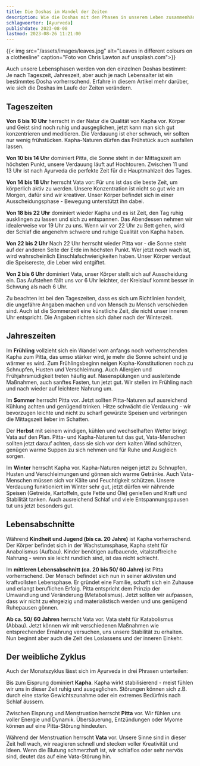 ```yaml
---
title: Die Doshas im Wandel der Zeiten
description: Wie die Doshas mit den Phasen in unserem Leben zusammenhängen
schlagwoerter: [Ayurveda]
publishdate: 2023-08-08
lastmod: 2023-08-26 11:21:00
---
```


{{< img src="/assets/images/leaves.jpg" alt="Leaves in different colours on a clothesline" caption="Foto von Chris Lawton  auf unsplash.com">}}

Auch unsere Lebensphasen werden von den einzelnen Doshas bestimmt: Je nach Tageszeit, Jahreszeit, aber auch je nach Lebensalter ist ein bestimmtes Dosha vorherrschend. Erfahre in diesem Artikel mehr darüber, wie sich die Doshas im Laufe der Zeiten verändern.


## Tageszeiten

**Von 6 bis 10 Uhr** herrscht in der Natur die Qualität von Kapha vor. Körper und Geist sind noch ruhig und ausgeglichen, jetzt kann man sich gut konzentrieren und meditieren. Die Verdauung ist eher schwach, wir sollten nur wenig frühstücken. Kapha-Naturen dürfen das Frühstück auch ausfallen lassen.


**Von 10 bis 14 Uhr** dominiert Pitta, die Sonne steht in der Mittagszeit am höchsten Punkt, unsere Verdauung läuft auf Hochtouren. Zwischen 11 und 13 Uhr ist nach Ayurveda die perfekte Zeit für die Hauptmahlzeit des Tages.


**Von 14 bis 18 Uhr** herrscht Vata vor: Für uns ist das die beste Zeit, um körperlich aktiv zu werden. Unsere Konzentration ist nicht so gut wie am Morgen, dafür sind wir kreativer. Unser Körper befindet sich in einer Ausscheidungsphase - Bewegung unterstützt ihn dabei.


**Von 18 bis 22 Uhr** dominiert wieder Kapha und es ist Zeit, den Tag ruhig ausklingen zu lassen und sich zu entspannen. Das Abendessen nehmen wir idealerweise vor 19 Uhr zu uns. Wenn wir vor 22 Uhr zu Bett gehen, wird der Schlaf die angenehm schwere und ruhige Qualität von Kapha haben.


**Von 22 bis 2 Uhr** Nach 22 Uhr herrscht wieder Pitta vor - die Sonne steht auf der anderen Seite der Erde im höchsten Punkt. Wer jetzt noch wach ist, wird wahrscheinlich Einschlafschwierigkeiten haben. Unser Körper verdaut die Speisereste, die Leber wird entgiftet.


**Von 2 bis 6 Uhr** dominiert Vata, unser Körper stellt sich auf Ausscheidung ein. Das Aufstehen fällt uns vor 6 Uhr leichter, der Kreislauf kommt besser in Schwung als nach 6 Uhr. 

Zu beachten ist bei den Tageszeiten, dass es sich um Richtlinien handelt, die ungefähre Angaben machen und von Mensch zu Mensch verschieden sind. Auch ist die Sommerzeit eine künstliche Zeit, die nicht unser inneren Uhr entspricht. Die Angaben richten sich daher nach der Winterzeit.


## Jahreszeiten

Im **Frühling** vollzieht sich ein Wandel vom anfangs noch vorherrschenden Kapha zum Pitta, das umso stärker wird, je mehr die Sonne scheint und je wärmer es wird. Zum Frühlingsbeginn neigen Kapha-Konstitutionen noch zu Schnupfen, Husten und Verschleimung. Auch Allergien und Frühjahrsmüdigkeit treten häufig auf. Nasenspülungen und ausleitende Maßnahmen, auch sanftes Fasten, tun jetzt gut. Wir stellen im Frühling nach und nach wieder auf leichtere Nahrung um.

Im **Sommer** herrscht Pitta vor. Jetzt sollten Pitta-Naturen auf ausreichend Kühlung achten und genügend trinken. Hitze schwächt die Verdauung - wir bevorzugen leichte und nicht zu scharf gewürzte Speisen und verbringen die Mittagszeit lieber im Schatten.

Der **Herbst** mit seinem windigen, kühlen und wechselhaften Wetter bringt Vata auf den Plan. Pitta- und Kapha-Naturen tut das gut, Vata-Menschen sollten jetzt darauf achten, dass sie sich vor dem kalten Wind schützen, genügen warme Suppen zu sich nehmen und für Ruhe und Ausgleich sorgen.

Im **Winter** herrscht Kapha vor. Kapha-Naturen neigen jetzt zu Schnupfen, Husten und Verschleimungen und gönnen sich warme Getränke. Auch Vata-Menschen müssen sich vor Kälte und Feuchtigkeit schützen. Unsere Verdauung funktioniert im Winter sehr gut, jetzt dürfen wir nährende Speisen (Getreide, Kartoffeln, gute Fette und Öle) genießen und Kraft und Stabilität tanken. Auch ausreichend Schlaf und viele Entspannungspausen tut uns jetzt besonders gut.


## Lebensabschnitte

Während **Kindheit und Jugend (bis ca. 20 Jahre)** ist Kapha vorherrschend. Der Körper befindet sich in der Wachstumsphase, Kapha steht für Anabolismus (Aufbau). Kinder benötigen aufbauende, vitalstoffreiche Nahrung - wenn sie leicht rundlich sind, ist das nicht schlecht. 

Im **mittleren Lebensabschnitt (ca. 20 bis 50/ 60 Jahre)** ist Pitta vorherrschend. Der Mensch befindet sich nun in seiner aktivsten und kraftvollsten Lebensphase. Er gründet eine Familie, schafft sich ein Zuhause und erlangt beruflichen Erfolg. Pitta entspricht dem Prinzip der Umwandlung und Veränderung (Metabolismus). Jetzt sollten wir aufpassen, dass wir nicht zu ehrgeizig und materialistisch werden und uns genügend Ruhepausen gönnen.

**Ab ca. 50/ 60 Jahren** herrscht Vata vor. Vata steht für Katabolismus (Abbau). Jetzt können wir mit verschiedenen Maßnahmen wie entsprechender Ernährung versuchen, uns unsere Stabilität zu erhalten. Nun beginnt aber auch die Zeit des Loslassens und der inneren Einkehr.



## Der weibliche Zyklus

Auch der Monatszyklus lässt sich im Ayurveda in drei Phrasen unterteilen:

Bis zum Eisprung dominiert **Kapha**. Kapha wirkt stabilisierend - meist fühlen wir uns in dieser Zeit ruhig und ausgeglichen. Störungen können sich z.B. durch eine starke Gewichtszunahme oder ein extremes Bedürfnis nach Schlaf äussern.

Zwischen Eisprung und Menstruation herrscht **Pitta**  vor. Wir fühlen uns voller Energie und Dynamik. Übersäuerung, Entzündungen oder Myome können auf eine Pitta-Störung hindeuten.

Während der Menstruation herrscht **Vata** vor. Unsere Sinne sind in dieser Zeit hell wach, wir reagieren schnell und stecken voller Kreativität und Ideen. Wenn die Blutung schmerzhaft ist, wir schlaflos oder sehr nervös sind, deutet das auf eine Vata-Störung hin. 
